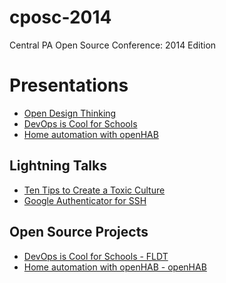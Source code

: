 cposc-2014
==========

Central PA Open Source Conference: 2014 Edition

# Presentations

* [Open Design Thinking](http://slides.com/azraelgroup/deck#/)
* [DevOps is Cool for Schools](https://t.co/Wm1iwnrgAs)
* [Home automation with openHAB](http://bob.igo.name/?p=271)

## Lightning Talks

* [Ten Tips to Create a Toxic Culture](https://speakerdeck.com/sethvargo/ten-tips-to-create-a-toxic-culture)
* [Google Authenticator for SSH](https://github.com/cposc/cposc-2014/blob/master/slides/GoogleAuthSSH.pdf)

## Open Source Projects
* [DevOps is Cool for Schools - FLDT](http://github.com/tomswartz07/FLDT)
* [Home automation with openHAB - openHAB](http://www.openhab.org)